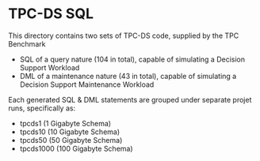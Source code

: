 # TPC-DS SQL
This directory contains two sets of TPC-DS code, supplied by the TPC Benchmark
* SQL of a query nature (104 in total), capable of simulating a Decision Support Workload
* DML of a maintenance nature (43 in total), capable of simulating a Decision Support Maintenance Workload

Each generated SQL & DML statements are grouped under separate projet runs, specifically as:
* tpcds1    (1 Gigabyte Schema)
* tpcds10   (10 Gigabyte Schema)
* tpcds50   (50 Gigabyte Schema)
* tpcds1000 (100 Gigabyte Schema)